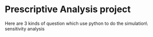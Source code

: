 # Prescriptive Analysis project 
Here are 3 kinds of question which use python to do the simulation\ sensitivity analysis
